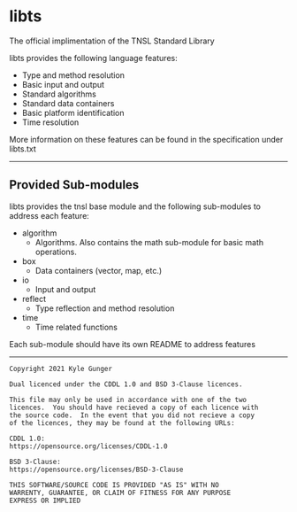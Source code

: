 # libts

The official implimentation of the TNSL Standard Library

libts provides the following language features:
* Type and method resolution
* Basic input and output
* Standard algorithms
* Standard data containers
* Basic platform identification
* Time resolution

More information on these features can be found in the specification under libts.txt

---
## Provided Sub-modules

libts provides the tnsl base module and the following sub-modules to address each feature:
* algorithm
  * Algorithms.  Also contains the math sub-module for basic math operations.
* box
  * Data containers (vector, map, etc.)
* io
  * Input and output
* reflect
  * Type reflection and method resolution
* time
  * Time related functions

Each sub-module should have its own README to address features

---
    Copyright 2021 Kyle Gunger
    
    Dual licenced under the CDDL 1.0 and BSD 3-Clause licences.
    
    This file may only be used in accordance with one of the two
    licences.  You should have recieved a copy of each licence with
    the source code.  In the event that you did not recieve a copy
    of the licences, they may be found at the following URLs:
    
    CDDL 1.0:
    https://opensource.org/licenses/CDDL-1.0
    
    BSD 3-Clause:
    https://opensource.org/licenses/BSD-3-Clause
    
    THIS SOFTWARE/SOURCE CODE IS PROVIDED "AS IS" WITH NO
    WARRENTY, GUARANTEE, OR CLAIM OF FITNESS FOR ANY PURPOSE
    EXPRESS OR IMPLIED
